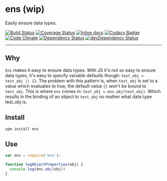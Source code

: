 # ens (wip)

Easily ensure data types.

[![Build Status](https://travis-ci.org/opensoars/ens.svg)](https://travis-ci.org/opensoars/ens)
[![Coverage Status](https://coveralls.io/repos/opensoars/ens/badge.svg?branch=master&service=github)](https://coveralls.io/github/opensoars/ens?branch=master)
[![Inline docs](http://inch-ci.org/github/opensoars/ens.svg?branch=master)](http://inch-ci.org/github/opensoars/ens)
[![Codacy Badge](https://api.codacy.com/project/badge/f3e64501763645b9aa483bf83a4dd1d5)](https://www.codacy.com/app/sam_1700/ens)
[![Code Climate](https://codeclimate.com/github/opensoars/ens/badges/gpa.svg)](https://codeclimate.com/github/opensoars/ens)
[![Dependency Status](https://david-dm.org/opensoars/ens.svg)](https://david-dm.org/opensoars/ens)
[![devDependency Status](https://david-dm.org/opensoars/ens/dev-status.svg)](https://david-dm.org/opensoars/ens#info=devDependencies)

---
 
## Why

`Ens` makes it easy to ensure data types. With JS it's not so easy to ensure data types, it's easy to specify variable defaults though: `test_obj = test_obj || {}`. The problem with this pattern is, when `test_obj` is set to a value which evaluates to true, the default value `{}` won't be bound to `test_obj`. This is where `ens` comes in: `test_obj = ens.obj(test_obj)`. Which results in the binding of an object to `test_obj` no mather what data type test_obj is.

## Install

`npm install ens`

## Use

```js
var ens = require('ens');

function logObjectProperties(obj) {
  console.log(ens.obj(obj))
}
```
